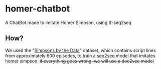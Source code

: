 # homer-chatbot
A ChatBot made to imitate Homer Simpson, using tf-seq2seq

## How?
We used the "[Simpsons by the Data](https://www.kaggle.com/wcukierski/the-simpsons-by-the-data#simpsons_script_lines.csv)" dataset, which contains script lines from approximately 600 episodes, to train a seq2seq model that imitates homer simpson.
~~if everything goes wrong, we will use a doc2vec model~~
